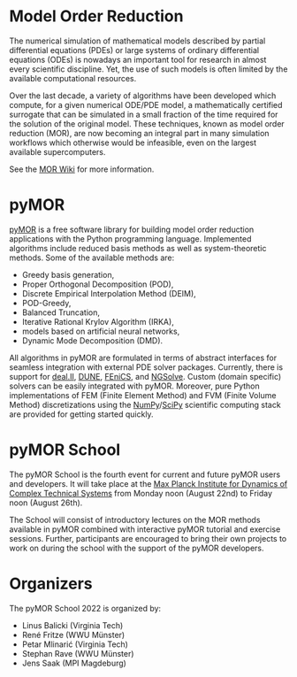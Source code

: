 <!--
.. title: About
.. slug: about
.. date: 2022-03-02 14:46:31 UTC+01:00
.. tags:
.. category:
.. link:
.. description:
.. type: text
-->

# Model Order Reduction

The numerical simulation of mathematical models described by partial
differential equations (PDEs) or large systems of ordinary differential
equations (ODEs) is nowadays an important tool for research in almost every
scientific discipline.
Yet, the use of such models is often limited by the available computational
resources.

Over the last decade, a variety of algorithms have been developed which compute,
for a given numerical ODE/PDE model, a mathematically certified surrogate that
can be simulated in a small fraction of the time required for the solution of
the original model.
These techniques, known as model order reduction (MOR), are now becoming an
integral part in many simulation workflows which otherwise would be infeasible,
even on the largest available supercomputers.

See the [MOR Wiki](https://morwiki.mpi-magdeburg.mpg.de/morwiki) for more
information.

# pyMOR

[pyMOR](https://pymor.org) is a free software library for building model order
reduction applications with the Python programming language.
Implemented algorithms include reduced basis methods as well as system-theoretic
methods.
Some of the available methods are:

- Greedy basis generation,
- Proper Orthogonal Decomposition (POD),
- Discrete Empirical Interpolation Method (DEIM),
- POD-Greedy,
- Balanced Truncation,
- Iterative Rational Krylov Algorithm (IRKA),
- models based on artificial neural networks,
- Dynamic Mode Decomposition (DMD).

All algorithms in pyMOR are formulated in terms of abstract interfaces for
seamless integration with external PDE solver packages.
Currently, there is support for [deal.II](https://dealii.org),
[DUNE](https://dune-project.org), [FEniCS](https://fenicsproject.org), and
[NGSolve](https://ngsolve.org).
Custom (domain specific) solvers can be easily integrated with pyMOR.
Moreover, pure Python implementations of FEM (Finite Element Method) and FVM
(Finite Volume Method) discretizations using the
[NumPy](https://numpy.org)/[SciPy](https://scipy.org) scientific computing stack
are provided for getting started quickly.

# pyMOR School

The pyMOR School is the fourth event for current and future pyMOR users and
developers.
It will take place at the
[Max Planck Institute for Dynamics of Complex Technical Systems](https://www.mpi-magdeburg.mpg.de)
from Monday noon (August 22nd) to Friday noon (August 26th).

The School will consist of introductory lectures on the MOR methods available in
pyMOR combined with interactive pyMOR tutorial and exercise sessions.
Further, participants are encouraged to bring their own projects to work on
during the school with the support of the pyMOR developers.

# Organizers

The pyMOR School 2022 is organized by:

- Linus Balicki (Virginia Tech)
- René Fritze (WWU Münster)
- Petar Mlinarić (Virginia Tech)
- Stephan Rave (WWU Münster)
- Jens Saak (MPI Magdeburg)
